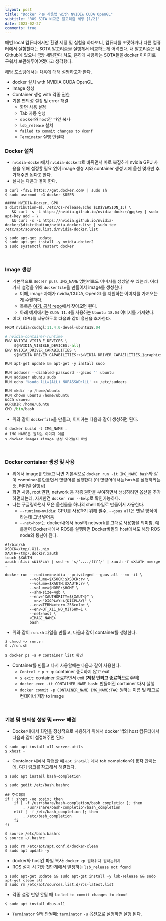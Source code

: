 ```yaml
---
layout: post
title: "Docker 기본 사용법 with NVIDIA CUDA OpenGL"
subtitle: "ROS SOTA 비교군 알고리즘 세팅 [1/2]"
date: 2023-02-27
comments: true
---
```


매번 local 컴퓨터에서만 환경 세팅 및 실험을 하다보니, 컴퓨터를 포맷하거나 다른 컴퓨터에서 실험할때는 SOTA 알고리즘을 실행해서 비교하는게 어려웠다.
내 알고리즘은 내 Github에 있으니 금방 세팅한다 쳐도, 흔하게 사용하는 SOTA들을 docker 이미지로 구워서 보관해두어야겠다고 생각했다.

해당 포스팅에서는 다음에 대해 설명하고자 한다.

+ docker 설치 with NVIDIA CUDA OpenGL
+ Image 생성
+ Container 생성 with 각종 권한
+ 기본 편의성 설정 및 error 해결
	+ 화면 사용 설정
	+ Tab 자동 완성
	+ docker와 host간 파일 복사
	+ `lsb_release` 설치
	+ `failed to commit changes to dconf`
	+ `Terminator` 실행 안될때

### Docker 설치
+ `nvidia-docker`에서 `nvidia-docker2`로 바뀌면서 따로 복잡하게 nvidia GPU 사용을 위해 설정할 필요 없이 image 생성 시와 container 생성 시에 옵션 몇개만 추가해주면 된다고 한다.
+ 설치는 다음과 같이 한다.

```shell
$ curl -fsSL https://get.docker.com/ | sudo sh
$ sudo usermod -aG docker $USER

##### NVIDIA-Docker, GPU
$ distribution=$(. /etc/os-release;echo $ID$VERSION_ID) \
   && curl -s -L https://nvidia.github.io/nvidia-docker/gpgkey | sudo apt-key add - \
   && curl -s -L https://nvidia.github.io/nvidia-docker/$distribution/nvidia-docker.list | sudo tee /etc/apt/sources.list.d/nvidia-docker.list

$ sudo apt-get update
$ sudo apt-get install -y nvidia-docker2
$ sudo systemctl restart docker
```

<br>

### Image 생성
+ 기본적으로 `docker pull IMG_NAME` 명령어로도 이미지를 생성할 수 있는데, 여러가지 설정을 위해 `dockerfile`을 만들어서 image를 생성한다
	+ 이때, image 자체가 nvidia/CUDA, OpenGL를 지원하는 이미지를 가져오는게 수월하다.
	+ 목록은 [여기, 공식 repo](https://hub.docker.com/r/nvidia/cudagl/)에서 찾아오면 된다. 
	+ 아래 예제에서는 `CUDA 11.4`를 사용하는 `Ubuntu 18.04` 이미지를 가져왔다.
+ 이때, GPU를 사용하도록 다음과 같이 옵션을 추가한다.

```python
FROM nvidia/cudagl:11.4.0-devel-ubuntu18.04

# nvidia-container-runtime
ENV NVIDIA_VISIBLE_DEVICES \
    ${NVIDIA_VISIBLE_DEVICES:-all}
ENV NVIDIA_DRIVER_CAPABILITIES \
    ${NVIDIA_DRIVER_CAPABILITIES:+$NVIDIA_DRIVER_CAPABILITIES,}graphics

RUN apt-get update && apt-get -y install sudo

RUN adduser --disabled-password --gecos '' ubuntu
RUN adduser ubuntu sudo
RUN echo '%sudo ALL=(ALL) NOPASSWD:ALL' >> /etc/sudoers

RUN mkdir -p /home/ubuntu
RUN chown ubuntu /home/ubuntu
USER ubuntu
WORKDIR /home/ubuntu
CMD /bin/bash
```

+ 위와 같이 `dockerfile`을 만들고, 이미지는 다음과 같이 생성하면 된다.

```shell
$ docker build -t IMG_NAME .
# IMG_NAME은 원하는 이미지 이름
$ docker images #image 생성 되었는지 확인
```

<br>

### Docker container 생성 및 사용
+ 위에서 image를 만들고 나면 기본적으로 `docker run -it IMG_NAME bash`와 같이 container를 만들면서 명령어를 실행한다 (이 명령어에서는 bash를 실행하라는 뜻, 터미널 실행됨)
+ 화면 사용, root 권한, network 등 각종 권한을 부여하면서 생성하려면 옵션을 추가하면되는데, 자세한건 `docker run --help`로 확인가능하다.
+ 나는 구글링하면서 모은 옵션들을 하나의 shell 파일로 만들어서 사용한다.
	+ `--runtime=nvidia`: GPU를 사용하기 위해 필수, `--gpus all`은 옛날 방식이라는데 그냥 넣어둠
	+ `--net=host`는 docker내에서 host의 network를 그대로 사용함을 의미함. 예를들어 Docker내에서 ROS를 실행하면 Docker바깥의 host에서도 해당 ROS node와 통신이 된다.

```shell
#!/bin/sh
XSOCK=/tmp/.X11-unix
XAUTH=/tmp/.docker.xauth
touch $XAUTH
xauth nlist $DISPLAY | sed -e 's/^..../ffff/' | xauth -f $XAUTH nmerge -

docker run --runtime=nvidia --privileged --gpus all --rm -it \
           --volume=$XSOCK:$XSOCK:rw \
           --volume=$XAUTH:$XAUTH:rw \
           --volume=$HOME:$HOME \
           --shm-size=4gb \
           --env="XAUTHORITY=${XAUTH}" \
           --env="DISPLAY=${DISPLAY}" \
           --env=TERM=xterm-256color \
           --env=QT_X11_NO_MITSHM=1 \
           --net=host \
           <IMAGE_NAME>
           bash
```

+ 위와 같이 `run.sh` 파일을 만들고, 다음과 같이 container를 생성한다.

```shell
$ chmod +x run.sh
$ ./run.sh

$ docker ps -a # container list 확인
```

+ Container를 만들고 나서 사용할때는 다음과 같이 사용한다.
	+ `Control + p + q`: container 종료하지 않고 exit
	+ `$ exit`: container 종료하면서 exit (**저장 안되고 종료하므로 주의**)
	+ `docker exec -it CONTAINER_NAME bash`: 만들어진 container 다시 실행
	+ `docker commit -p CONTAINER_NAME IMG_NAME:TAG`: 원하는 이름 및 태그로 컨테이너 저장 to image

<br>


### 기본 및 편의성 설정 및 error 해결
+ Docker내에서 화면을 정상적으로 사용하기 위해서 docker 밖의 host 컴퓨터에서 다음과 같이 설정해주면 된다

```shell
$ sudo apt install x11-server-utils
$ xhost +
```

+ Container 내에서 작업할 때 `apt install` 에서 tab completion이 동작 안하는데, [여기 링크](https://www.leafcats.com/316)를 참고해서 해결했다.

```shell
$ sudo apt install bash-completion

$ sudo gedit /etc/bash.bashrc

## 주석해제
if ! shopt -oq posix; then
    if [ -f /usr/share/bash-completion/bash_completion ]; then
        . /usr/share/bash-completion/bash_completion
    elif [ -f /etc/bash_completion ]; then
        . /etc/bash_completion
    fi
fi

$ source /etc/bash.bashrc
$ source ~/.bashrc

$ sudo rm /etc/apt/apt.conf.d/docker-clean
$ sudo apt update -y
```

+ docker와 host간 파일 복사: `docker cp 원래위치 원하는위치`
+ ROS 설치 시 가장 첫단계에서 발생하는 `lsb_release not found`

```shell
$ sudo apt-get update && sudo apt-get install -y lsb-release && sudo apt-get clean all
$ sudo rm /etc/apt/sources.list.d/ros-latest.list
```

+ 각종 설정 반영 안될 때 `failed to commit changes to dconf`

```shell
$ sudo apt install dbus-x11
```

+ `Terminator` 실행 안될때: `terminator -u` 옵션으로 실행하면 실행 된다.